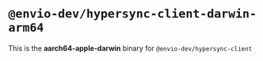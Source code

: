 # `@envio-dev/hypersync-client-darwin-arm64`

This is the **aarch64-apple-darwin** binary for `@envio-dev/hypersync-client`
